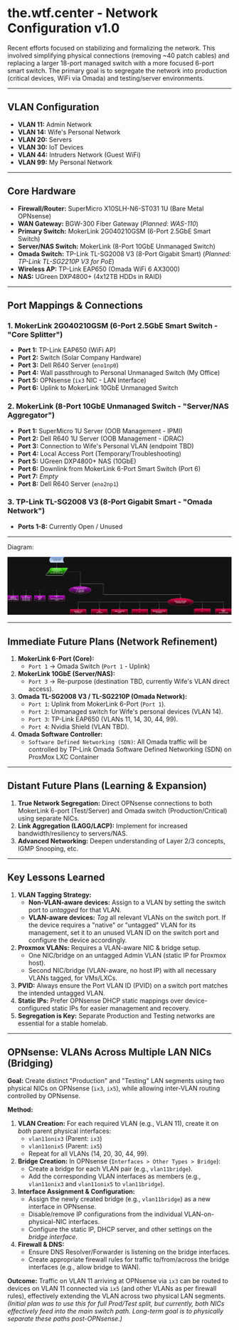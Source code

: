 # the.wtf.center - Network Configuration v1.0

Recent efforts focused on stabilizing and formalizing the network. This involved simplifying physical connections (removing ~40 patch cables) and replacing a larger 18-port managed switch with a more focused 6-port smart switch. The primary goal is to segregate the network into production (critical devices, WiFi via Omada) and testing/server environments.

---

## VLAN Configuration

*   **VLAN 11:** Admin Network
*   **VLAN 14:** Wife's Personal Network
*   **VLAN 20:** Servers
*   **VLAN 30:** IoT Devices
*   **VLAN 44:** Intruders Network (Guest WiFi)
*   **VLAN 99:** My Personal Network

---

## Core Hardware

*   **Firewall/Router:** SuperMicro X10SLH-N6-ST031 1U (Bare Metal OPNsense)
*   **WAN Gateway:** BGW-300 Fiber Gateway (*Planned: WAS-110*)
*   **Primary Switch:** MokerLink 2G040210GSM (6-Port 2.5GbE Smart Switch)
*   **Server/NAS Switch:** MokerLink (8-Port 10GbE Unmanaged Switch)
*   **Omada Switch:** TP-Link TL-SG2008 V3 (8-Port Gigabit Smart) (*Planned: TP-Link TL-SG2210P V3 for PoE*)
*   **Wireless AP:** TP-Link EAP650 (Omada WiFi 6 AX3000)
*   **NAS:** UGreen DXP4800+ (4x12TB HDDs in RAID)

---

## Port Mappings & Connections

### 1. MokerLink 2G040210GSM (6-Port 2.5GbE Smart Switch - "Core Splitter")
*   **Port 1:** TP-Link EAP650 (WiFi AP)
*   **Port 2:** Switch (Solar Company Hardware)
*   **Port 3:** Dell R640 Server (`eno1np0`)
*   **Port 4:** Wall passthrough to Personal Unmanaged Switch (My Office)
*   **Port 5:** OPNsense (`ix3` NIC - LAN Interface)
*   **Port 6:** Uplink to MokerLink 10GbE Unmanaged Switch

### 2. MokerLink (8-Port 10GbE Unmanaged Switch - "Server/NAS Aggregator")
*   **Port 1:** SuperMicro 1U Server (OOB Management - IPMI)
*   **Port 2:** Dell R640 1U Server (OOB Management - iDRAC)
*   **Port 3:** Connection to Wife's Personal VLAN (endpoint TBD)
*   **Port 4:** Local Access Port (Temporary/Troubleshooting)
*   **Port 5:** UGreen DXP4800+ NAS (10GbE)
*   **Port 6:** Downlink from MokerLink 6-Port Smart Switch (Port 6)
*   **Port 7:** *Empty*
*   **Port 8:** Dell R640 Server (`eno2np1`)

### 3. TP-Link TL-SG2008 V3 (8-Port Gigabit Smart - "Omada Network")
*   **Ports 1-8:** Currently Open / Unused

---

Diagram: 

![image](https://github.com/TheASDM/the.wtf.center/blob/main/the-wtf-center_1_0-diagram.png?raw=true)

---
## Immediate Future Plans (Network Refinement)

1.  **MokerLink 6-Port (Core):**
    *   `Port 1` -> Omada Switch (`Port 1` - Uplink)
2.  **MokerLink 10GbE (Server/NAS):**
    *   `Port 3` -> Re-purpose (destination TBD, currently Wife's VLAN direct access).
3.  **Omada TL-SG2008 V3 / TL-SG2210P (Omada Network):**
    *   `Port 1`: Uplink from MokerLink 6-Port (`Port 1`).
    *   `Port 2`: Unmanaged switch for Wife's personal devices (VLAN 14).
    *   `Port 3`: TP-Link EAP650 (VLANs 11, 14, 30, 44, 99).
    *   `Port 4`: Nvidia Shield (VLAN TBD).
4.  **Omada Software Controller:**
    *   `Software Defined Networking (SDN)`: All Omada traffic will be controlled by TP-Link Omada Software Defined Networking (SDN) on ProxMox LXC Container

---

## Distant Future Plans (Learning & Expansion)

1.  **True Network Segregation:** Direct OPNsense connections to both MokerLink 6-port (Test/Server) and Omada switch (Production/Critical) using separate NICs.
2.  **Link Aggregation (LAGG/LACP):** Implement for increased bandwidth/resiliency to servers/NAS.
3.  **Advanced Networking:** Deepen understanding of Layer 2/3 concepts, IGMP Snooping, etc.

---

## Key Lessons Learned

1.  **VLAN Tagging Strategy:**
    *   **Non-VLAN-aware devices:** Assign to a VLAN by setting the switch port to *untagged* for that VLAN.
    *   **VLAN-aware devices:** *Tag* all relevant VLANs on the switch port. If the device requires a "native" or "untagged" VLAN for its management, set it to an unused VLAN ID on the switch port and configure the device accordingly.
2.  **Proxmox VLANs:** Requires a VLAN-aware NIC & bridge setup.
    *   One NIC/bridge on an untagged Admin VLAN (static IP for Proxmox host).
    *   Second NIC/bridge (VLAN-aware, no host IP) with all necessary VLANs tagged, for VMs/LXCs.
3.  **PVID:** Always ensure the Port VLAN ID (PVID) on a switch port matches the intended untagged VLAN.
4.  **Static IPs:** Prefer OPNsense DHCP static mappings over device-configured static IPs for easier management and recovery.
5.  **Segregation is Key:** Separate Production and Testing networks are essential for a stable homelab.

---

## OPNsense: VLANs Across Multiple LAN NICs (Bridging)

**Goal:** Create distinct "Production" and "Testing" LAN segments using two physical NICs on OPNsense (`ix3`, `ix5`), while allowing inter-VLAN routing controlled by OPNsense.

**Method:**
1.  **VLAN Creation:** For each required VLAN (e.g., VLAN 11), create it on *both* parent physical interfaces:
    *   `vlan11onix3` (Parent: `ix3`)
    *   `vlan11onix5` (Parent: `ix5`)
    *   Repeat for all VLANs (14, 20, 30, 44, 99).
2.  **Bridge Creation:** In OPNsense (`Interfaces > Other Types > Bridge`):
    *   Create a bridge for each VLAN pair (e.g., `vlan11bridge`).
    *   Add the corresponding VLAN interfaces as members (e.g., `vlan11onix3` and `vlan11onix5` to `vlan11bridge`).
3.  **Interface Assignment & Configuration:**
    *   Assign the newly created bridge (e.g., `vlan11bridge`) as a new interface in OPNsense.
    *   Disable/remove IP configurations from the individual VLAN-on-physical-NIC interfaces.
    *   Configure the static IP, DHCP server, and other settings on the *bridge interface*.
4.  **Firewall & DNS:**
    *   Ensure DNS Resolver/Forwarder is listening on the bridge interfaces.
    *   Create appropriate firewall rules for traffic to/from/across the bridge interfaces (e.g., allow bridge to WAN).

**Outcome:** Traffic on VLAN 11 arriving at OPNsense via `ix3` can be routed to devices on VLAN 11 connected via `ix5` (and other VLANs as per firewall rules), effectively extending the VLAN across two physical LAN segments.
*(Initial plan was to use this for full Prod/Test split, but currently, both NICs effectively feed into the main switch path. Long-term goal is to physically separate these paths post-OPNsense.)*
